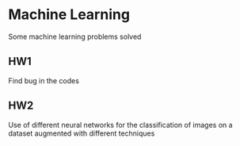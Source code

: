 # Machine Learning
Some machine learning problems solved

## HW1
Find bug in the codes

## HW2
Use of different neural networks for the classification of images on a dataset augmented with different techniques
